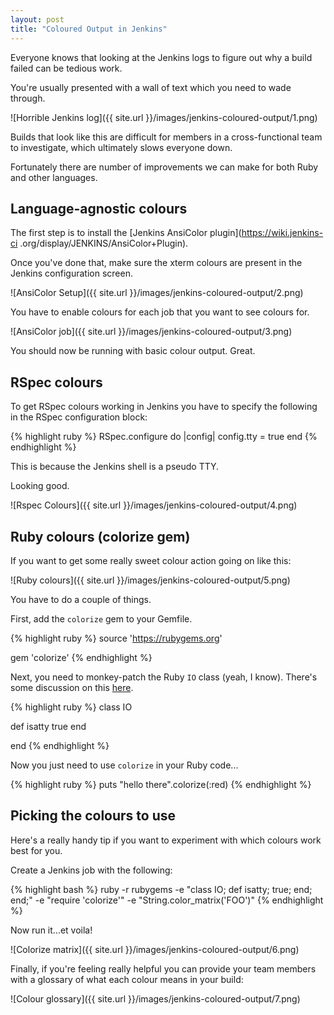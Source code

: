 ```yaml
---
layout: post
title: "Coloured Output in Jenkins"
---
```


Everyone knows that looking at the Jenkins logs to figure out why a build failed can be tedious work.

You're usually presented with a wall of text which you need to wade through.

![Horrible Jenkins log]({{ site.url }}/images/jenkins-coloured-output/1.png)

Builds that look like this are difficult for members in a cross-functional team to investigate,
which ultimately slows everyone down.

Fortunately there are number of improvements we can make for both Ruby and other languages.

Language-agnostic colours
-------------------------

The first step is to install the [Jenkins AnsiColor plugin](https://wiki.jenkins-ci
.org/display/JENKINS/AnsiColor+Plugin).

Once you've done that, make sure the xterm colours are present in the Jenkins configuration screen.

![AnsiColor Setup]({{ site.url }}/images/jenkins-coloured-output/2.png)

You have to enable colours for each job that you want to see colours for.

![AnsiColor job]({{ site.url }}/images/jenkins-coloured-output/3.png)

You should now be running with basic colour output. Great.

RSpec colours
-------------

To get RSpec colours working in Jenkins you have to specify the following in the RSpec configuration block:

{% highlight ruby %}
RSpec.configure do |config|
  config.tty = true
end
{% endhighlight %}

This is because the Jenkins shell is a pseudo TTY.

Looking good.

![Rspec Colours]({{ site.url }}/images/jenkins-coloured-output/4.png)

Ruby colours (colorize gem)
---------------------------

If you want to get some really sweet colour action going on like this:

![Ruby colours]({{ site.url }}/images/jenkins-coloured-output/5.png)

You have to do a couple of things.

First, add the `colorize` gem to your Gemfile.

{% highlight ruby %}
source 'https://rubygems.org'

gem 'colorize'
{% endhighlight %}

Next, you need to monkey-patch the Ruby `IO` class (yeah, I know). There's some discussion on this
[here](https://github.com/dblock/jenkins-ansicolor-plugin/issues/5).

{% highlight ruby %}
class IO

  def isatty
    true
  end

end
{% endhighlight %}

Now you just need to use `colorize` in your Ruby code...

{% highlight ruby %}
puts "hello there".colorize(:red)
{% endhighlight %}

Picking the colours to use
--------------------------

Here's a really handy tip if you want to experiment with which colours work best for you.

Create a Jenkins job with the following:

{% highlight bash %}
ruby -r rubygems -e "class IO; def isatty; true; end; end;" -e "require 'colorize'" -e "String.color_matrix('FOO')"
{% endhighlight %}

Now run it...et voila!

![Colorize matrix]({{ site.url }}/images/jenkins-coloured-output/6.png)

Finally, if you're feeling really helpful you can provide your team members with a glossary of what each colour means
in your build:

![Colour glossary]({{ site.url }}/images/jenkins-coloured-output/7.png)
